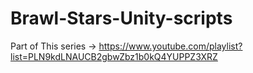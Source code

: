 # Brawl-Stars-Unity-scripts
Part of This series -> https://www.youtube.com/playlist?list=PLN9kdLNAUCB2gbwZbz1b0kQ4YUPPZ3XRZ
